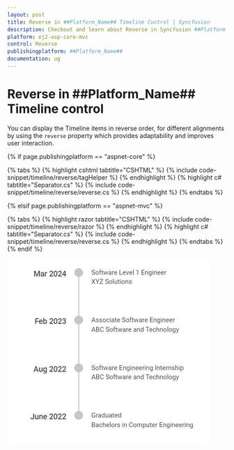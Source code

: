 ```yaml
---
layout: post
title: Reverse in ##Platform_Name## Timeline Control | Syncfusion
description: Checkout and learn about Reverse in Syncfusion ##Platform_Name## Timeline control of Syncfusion Essential JS 2 and more.
platform: ej2-asp-core-mvc
control: Reverse
publishingplatform: ##Platform_Name##
documentation: ug
---
```


# Reverse in ##Platform_Name## Timeline control

You can display the Timeline items in reverse order, for different alignments by using the `reverse` property which provides adaptability and improves user interaction.

{% if page.publishingplatform == "aspnet-core" %}

{% tabs %}
{% highlight cshtml tabtitle="CSHTML" %}
{% include code-snippet/timeline/reverse/tagHelper %}
{% endhighlight %}
{% highlight c# tabtitle="Separator.cs" %}
{% include code-snippet/timeline/reverse/reverse.cs %}
{% endhighlight %}
{% endtabs %}

{% elsif page.publishingplatform == "aspnet-mvc" %}

{% tabs %}
{% highlight razor tabtitle="CSHTML" %}
{% include code-snippet/timeline/reverse/razor %}
{% endhighlight %}
{% highlight c# tabtitle="Separator.cs" %}
{% include code-snippet/timeline/reverse/reverse.cs %}
{% endhighlight %}
{% endtabs %}
{% endif %}

![Reverse](images/reverse.png)
